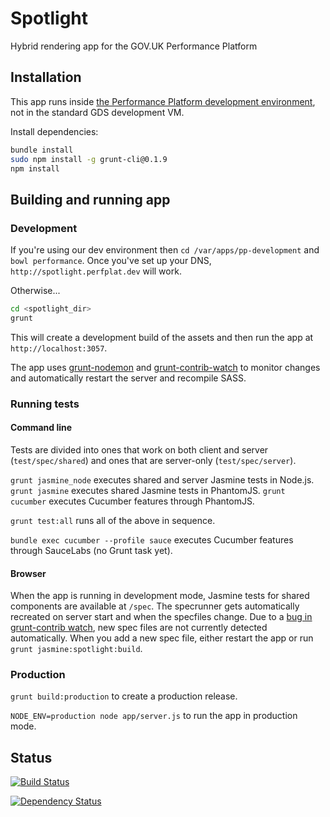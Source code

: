 # Spotlight #

Hybrid rendering app for the GOV.UK Performance Platform

## Installation ##

This app runs inside [the Performance Platform development environment][ppdev],
not in the standard GDS development VM.

[ppdev]: https://github.com/alphagov/pp-development

Install dependencies:

```bash
bundle install
sudo npm install -g grunt-cli@0.1.9
npm install
```

## Building and running app ##

### Development ###

If you're using our dev environment then `cd /var/apps/pp-development` and
`bowl performance`. Once you've set up your DNS, `http://spotlight.perfplat.dev`
will work.

Otherwise...
```bash
cd <spotlight_dir>
grunt
```

This will create a development build of the assets and then run the app at
`http://localhost:3057`.

The app uses [grunt-nodemon](https://github.com/ChrisWren/grunt-nodemon) and
[grunt-contrib-watch](https://github.com/gruntjs/grunt-contrib-watch) to monitor
changes and automatically restart the server and recompile SASS.

### Running tests ###


#### Command line ####

Tests are divided into ones that work on both client and server (`test/spec/shared`) and ones that are server-only (`test/spec/server`).

`grunt jasmine_node` executes shared and server Jasmine tests in Node.js.
`grunt jasmine` executes shared Jasmine tests in PhantomJS.
`grunt cucumber` executes Cucumber features through PhantomJS.

`grunt test:all` runs all of the above in sequence.


`bundle exec cucumber --profile sauce` executes Cucumber features through SauceLabs (no Grunt task yet).


#### Browser ####

When the app is running in development mode, Jasmine tests for shared components are available at `/spec`. The specrunner gets automatically recreated on server start and when the specfiles change. Due to a [bug in grunt-contrib watch](https://github.com/gruntjs/grunt-contrib-watch/issues/20), new spec files are not currently detected automatically. When you add a new spec file, either restart the app or run `grunt jasmine:spotlight:build`.

### Production ###

`grunt build:production` to create a production release.

`NODE_ENV=production node app/server.js` to run the app in production mode.

## Status ##

[![Build Status](https://travis-ci.org/alphagov/spotlight.png?branch=master)](https://travis-ci.org/alphagov/spotlight)

[![Dependency Status](https://gemnasium.com/alphagov/spotlight.png)](https://gemnasium.com/alphagov/spotlight)
